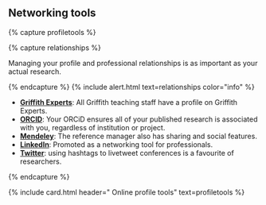 ## Networking tools

{% capture profiletools %}

{% capture relationships %}

Managing your profile and professional relationships is as important as your actual research.

{% endcapture %}
{% include alert.html text=relationships color="info" %}

 - **[Griffith Experts](https://experts.griffith.edu.au)**: All Griffith teaching staff have a profile on Griffith Experts.
 - **[ORCID](https://orcid.org)**: Your ORCiD ensures all of your published research is associated with you, regardless of institution or project.
 - **[Mendeley](https://www.mendeley.com)**: The reference manager also has sharing and social features.
 - **[LinkedIn](https://au.linkedin.com)**: Promoted as a networking tool for professionals.
 - **[Twitter](https://twitter.com)**: using hashtags to livetweet conferences is a favourite of researchers.

{% endcapture %}

{% include card.html header="<i class='fas fa-bullhorn'></i> Online profile tools" text=profiletools %}